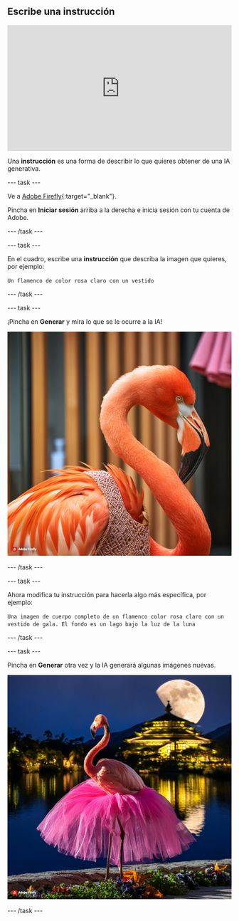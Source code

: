 ## Escribe una instrucción

<html>
  <div style="position: relative; overflow: hidden; padding-top: 56.25%;">
    <iframe style="position: absolute; top: 0; left: 0; right: 0; width: 100%; height: 100%; border: none;" src="https://www.youtube.com/embed/vzOceje1rH4?rel=0&cc_load_policy=1" allowfullscreen allow="accelerometer; autoplay; clipboard-write; encrypted-media; gyroscope; picture-in-picture; web-share"></iframe>
  </div>
</html>

Una **instrucción** es una forma de describir lo que quieres obtener de una IA generativa.

\--- task ---

Ve a [Adobe Firefly](https://firefly.adobe.com/){:target="_blank"}.

Pincha en **Iniciar sesión** arriba a la derecha e inicia sesión con tu cuenta de Adobe.

\--- /task ---

\--- task ---

En el cuadro, escribe una **instrucción** que describa la imagen que quieres, por ejemplo:

`Un flamenco de color rosa claro con un vestido`

\--- /task ---

\--- task ---

¡Pincha en **Generar** y mira lo que se le ocurre a la IA!

![An AI-generated image of a bright pink flamingo wearing a dress.](images/flamingo1a.jpg)

\--- /task ---

\--- task ---

Ahora modifica tu instrucción para hacerla algo más específica, por ejemplo:

`Una imagen de cuerpo completo de un flamenco color rosa claro con un vestido de gala. El fondo es un lago bajo la luz de la luna`

\--- /task ---

\--- task ---

Pincha en **Generar** otra vez y la IA generará algunas imágenes nuevas.

![An AI-generated image of a flamingo wearing a ball gown.](images/flamingo2a.jpg)

\--- /task ---
